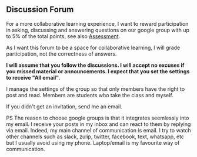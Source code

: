 ## Discussion Forum

For a more collaborative learning experience, I want to reward participation in asking, discussing and answering questions on our google group with up to 5% of the total points, see also [Assessment](assessment.md). 

As I want this forum to be a space for collaborative learning, I will grade participation, not the correctness of answers.

**I will assume that you follow the discussions. I will accept no excuses if you missed material or announcements. I expect that you set the settings to receive "All email".**

I manage the settings of the group so that only members have the right to post and read. Members are students who take the class and myself.

If you didn't get an invitation, send me an email.

PS The reason to choose google groups is that it integrates seemlessly into my email. I receive your posts in my inbox and can react to them by replying via email. Indeed, my main channel of communication is email. I try to watch other channels such as slack, zulip, twitter, facebook, text, whatsapp, etc but I usually avoid using my phone. Laptop/email is my favourite way of communication.





